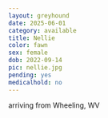 ```yaml
---
layout: greyhound
date: 2025-06-01
category: available
title: Nellie
color: fawn
sex: female
dob: 2022-09-14
pic: nellie.jpg
pending: yes
medicalhold: no
---
```

arriving from Wheeling, WV
